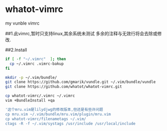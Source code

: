 whatot-vimrc
============

my vunble vimrc


##1.此vimrc,暂时只支持linux,其余系统未测试
多余的注释与无效行将会去除或修改.

##2.Install


```bash
if [ -f "~/.vimrc"  ]; then
  cp ~/.vimrc .vimrc-bakup
fi

mkdir -p ~/.vim/bundle/
git clone https://github.com/gmarik/vundle.git ~/.vim/bundle/vundle
git clone https://github.com/whatot/whatot-vimrc.git

cp whatot-vimrc/.vimrc ~/.vimrc
vim +BundleInstall +qa

'这个mru.vim是lilydjwg的修改版本,但还是有些许问题
cp mru.vim ~/.vim/bundle/mru.vim/plugin/mru.vim
cp whatot-vimrc/filenametags ~/.vim/
ctags -R -f ~/.vim/systags /usr/include /usr/local/include
```
